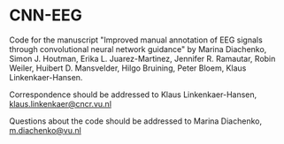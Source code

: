 # CNN-EEG
Code for the manuscript "Improved manual annotation of EEG signals through convolutional neural network guidance" by Marina Diachenko, Simon J. Houtman, Erika L. Juarez-Martinez, Jennifer R. Ramautar, Robin Weiler, Huibert D. Mansvelder, Hilgo Bruining, Peter Bloem, Klaus Linkenkaer-Hansen.

Correspondence should be addressed to Klaus Linkenkaer-Hansen, klaus.linkenkaer@cncr.vu.nl

Questions about the code should be addressed to Marina Diachenko, m.diachenko@vu.nl


